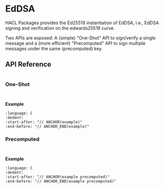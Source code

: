 # EdDSA

HACL Packages provides the Ed25519 instantiation of EdDSA, i.e., EdDSA signing and verification on the edwards25519 curve.

Two APIs are exposed: A (simple) "One-Shot" API to sign/verify a single message and a (more efficient) "Precomputed" API to sign multiple messages under the same (precomputed) key.

## API Reference

```{doxygenfunction} Hacl_Ed25519_secret_to_public
```

### One-Shot

```{doxygenfunction} Hacl_Ed25519_sign
```

```{doxygenfunction} Hacl_Ed25519_verify
```

**Example**

```{literalinclude} ../../../../tests/ed25519.cc
:language: C
:dedent:
:start-after: "// ANCHOR(example)"
:end-before: "// ANCHOR_END(example)"
```

### Precomputed

```{doxygenfunction} Hacl_Ed25519_expand_keys
```

```{doxygenfunction} Hacl_Ed25519_sign_expanded
```

**Example**

```{literalinclude} ../../../../tests/ed25519.cc
:language: C
:dedent:
:start-after: "// ANCHOR(example precomputed)"
:end-before: "// ANCHOR_END(example precomputed)"
```
